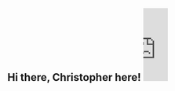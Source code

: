 <h2> Hi there, Christopher here! <iframe src="https://gifer.com/embed/5Tz" width=50 frameBorder="0" allowFullScreen></iframe></h2>


<!--
**krzysiek581234/krzysiek581234** is a ✨ _special_ ✨ repository because its `README.md` (this file) appears on your GitHub profile.

Here are some ideas to get you started:

- 🔭 I’m currently working on ...
- 🌱 I’m currently learning ...
- 👯 I’m looking to collaborate on ...
- 🤔 I’m looking for help with ...
- 💬 Ask me about ...
- 📫 How to reach me: ...
- 😄 Pronouns: ...
- ⚡ Fun fact: ...
-->
